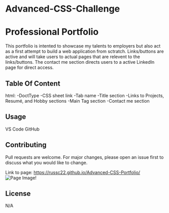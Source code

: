 # Advanced-CSS-Challenge

# Professional Portfolio

This portfolio is intented to showcase my talents to employers but also act as a first attempt to build a web application from sctratch. Links/buttons are active and will take users to actual pages that are relevent to the links/buttons. The contact me section directs users to a active LinkedIn page for direct access.

## Table Of Content

html:
-DoctType
-CSS sheet link
-Tab name
-Title section
-Links to Projects, Resumé, and Hobby sections
-Main Tag section
-Contact me section

## Usage

VS Code
GitHub

## Contributing

Pull requests are welcome. For major changes, please open an issue first to discuss what you would like to change.

Link to page: https://russc22.github.io/Advanced-CSS-Portfolio/
![Page Image!](https://russc22.github.io/Advanced-CSS-Portfolio/)

## License

N/A
